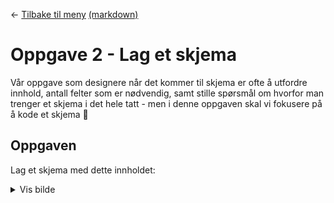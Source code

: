 <link href="../../base.css" rel="stylesheet" type="text/css" />

← [Tilbake til meny](README.html) [(markdown)](../../README.md)

# Oppgave 2 - Lag et skjema

Vår oppgave som designere når det kommer til skjema er ofte å utfordre innhold, antall felter som er nødvendig, samt stille spørsmål om hvorfor man trenger et skjema i det hele tatt - men i denne oppgaven skal vi fokusere på å kode et skjema 💪

## Oppgaven

Lag et skjema med dette innholdet:

<details >
<summary class="cursor-pointer">Vis bilde</summary>
    
![](../../img/skjema.png)
</details>
